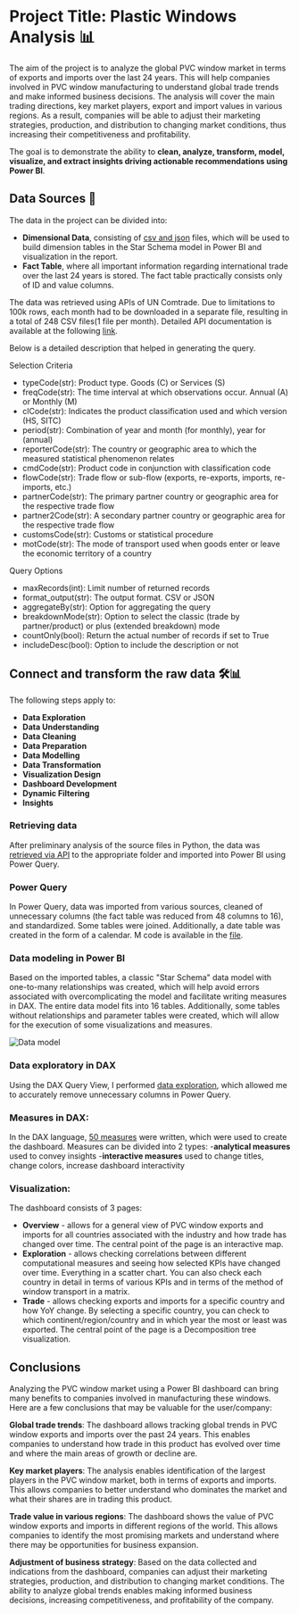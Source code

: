 



# Project Title: Plastic Windows Analysis 📊

The aim of the project is to analyze the global PVC window market in terms of exports and imports over the last 24 years. This will help companies involved in PVC window manufacturing to understand global trade trends and make informed business decisions. The analysis will cover the main trading directions, key market players, export and import values in various regions. As a result, companies will be able to adjust their marketing strategies, production, and distribution to changing market conditions, thus increasing their competitiveness and profitability.

The goal is to demonstrate the ability to **clean, analyze, transform, model, visualize, and extract insights driving actionable recommendations using Power BI**.

## Data Sources 📂
The data in the project can be divided into:
- **Dimensional Data**, consisting of [csv and json](https://github.com/SimonAnalyst/Plastic-Windows-Analysis/tree/main/Files) files, which will be used to build dimension tables in the Star Schema model in Power BI and visualization in the report.
- **Fact Table**, where all important information regarding international trade over the last 24 years is stored. The fact table practically consists only of ID and value columns.

The data was retrieved using APIs of UN Comtrade. Due to limitations to 100k rows, each month had to be downloaded in a separate file, resulting in a total of 248 CSV files(1 file per month).
Detailed API documentation is available at the following [link](https://github.com/uncomtrade/comtradeapicall/blob/main/README.md).



Below is a detailed description that helped in generating the query.

Selection Criteria

- typeCode(str): Product type. Goods (C) or Services (S)
- freqCode(str): The time interval at which observations occur. Annual (A) or Monthly (M)
- clCode(str): Indicates the product classification used and which version (HS, SITC)
- period(str): Combination of year and month (for monthly), year for (annual)
- reporterCode(str): The country or geographic area to which the measured statistical phenomenon relates
- cmdCode(str): Product code in conjunction with classification code
- flowCode(str): Trade flow or sub-flow (exports, re-exports, imports, re-imports, etc.)
- partnerCode(str): The primary partner country or geographic area for the respective trade flow
- partner2Code(str): A secondary partner country or geographic area for the respective trade flow
- customsCode(str): Customs or statistical procedure
- motCode(str): The mode of transport used when goods enter or leave the economic territory of a country

Query Options

- maxRecords(int): Limit number of returned records
- format_output(str): The output format. CSV or JSON
- aggregateBy(str): Option for aggregating the query
- breakdownMode(str): Option to select the classic (trade by partner/product) or plus (extended breakdown) mode
- countOnly(bool): Return the actual number of records if set to True
- includeDesc(bool): Option to include the description or not


## Connect and transform the raw data 🛠️📊

The following steps apply to:

- **Data Exploration**
- **Data Understanding**
- **Data Cleaning**
- **Data Preparation**
- **Data Modelling**
- **Data Transformation**
- **Visualization Design**
- **Dashboard Development**
- **Dynamic Filtering**
- **Insights**

### Retrieving data

After preliminary analysis of the source files in Python, the data was [retrieved via API](Code/Data_retrieval.ipynb) to the appropriate folder and imported into Power BI using Power Query.

### Power Query
In Power Query, data was imported from various sources, cleaned of unnecessary columns (the fact table was reduced from 48 columns to 16), and standardized. Some tables were joined. Additionally, a date table was created in the form of a calendar.
M code is available in the [file](https://github.com/SimonAnalyst/Plastic-Windows-Analysis/blob/main/Code/Power%20Query%20M%20code.txt).

### Data modeling in Power BI
Based on the imported tables, a classic "Star Schema" data model with one-to-many relationships was created, which will help avoid errors associated with overcomplicating the model and facilitate writing measures in DAX. The entire data model fits into 16 tables.
Additionally, some tables without relationships and parameter tables were created, which will allow for the execution of some visualizations and measures.

![Data model](https://github.com/SimonAnalyst/Plastic-Windows-Analysis/assets/154997462/deb36b86-9616-427c-85bc-7c365d2f6f35)




### Data exploratory in DAX
Using the DAX Query View, I performed [data exploration](Code/DAX_fact_table_exploratory.txt), which allowed me to accurately remove unnecessary columns in Power Query.

### Measures in DAX:
In the DAX language, [50 measures](https://github.com/SimonAnalyst/Plastic-Windows-Analysis/blob/main/Code/DAX%20measures.txt) were written, which were used to create the dashboard. Measures can be divided into 2 types:
-**analytical measures** used to convey insights
-**interactive measures** used to change titles, change colors, increase dashboard interactivity

### Visualization:
The dashboard consists of 3 pages:

- **Overview** - allows for a general view of PVC window exports and imports for all countries associated with the industry and how trade has changed over time. The central point of the page is an interactive map.
- **Exploration** - allows checking correlations between different computational measures and seeing how selected KPIs have changed over time. Everything in a scatter chart. You can also check each country in detail in terms of various KPIs and in terms of the method of window transport in a matrix.
- **Trade** - allows checking exports and imports for a specific country and how YoY change. By selecting a specific country, you can check to which continent/region/country and in which year the most or least was exported. The central point of the page is a Decomposition tree visualization.


## Conclusions

Analyzing the PVC window market using a Power BI dashboard can bring many benefits to companies involved in manufacturing these windows. Here are a few conclusions that may be valuable for the user/company:

**Global trade trends**: The dashboard allows tracking global trends in PVC window exports and imports over the past 24 years. This enables companies to understand how trade in this product has evolved over time and where the main areas of growth or decline are.

**Key market players**: The analysis enables identification of the largest players in the PVC window market, both in terms of exports and imports. This allows companies to better understand who dominates the market and what their shares are in trading this product.

**Trade value in various regions**: The dashboard shows the value of PVC window exports and imports in different regions of the world. This allows companies to identify the most promising markets and understand where there may be opportunities for business expansion.

**Adjustment of business strategy**: Based on the data collected and indications from the dashboard, companies can adjust their marketing strategies, production, and distribution to changing market conditions. The ability to analyze global trends enables making informed business decisions, increasing competitiveness, and profitability of the company.
